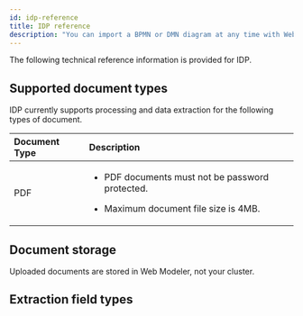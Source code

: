 ```yaml
---
id: idp-reference
title: IDP reference
description: "You can import a BPMN or DMN diagram at any time with Web Modeler."
---
```


The following technical reference information is provided for IDP.

## Supported document types

IDP currently supports processing and data extraction for the following types of document.

| Document Type | Description                                                                                                              |
| :------------ | :----------------------------------------------------------------------------------------------------------------------- |
| PDF           | <p><ul><li><p>PDF documents must not be password protected.</p></li><li>Maximum document file size is 4MB.</li></ul></p> |

## Document storage

Uploaded documents are stored in Web Modeler, not your cluster.

## Extraction field types
